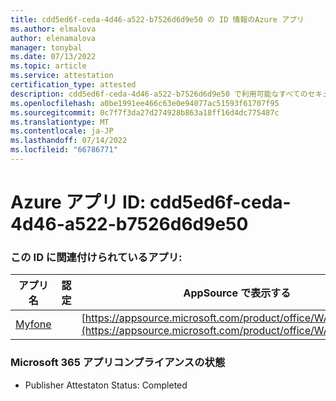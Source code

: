 ```yaml
---
title: cdd5ed6f-ceda-4d46-a522-b7526d6d9e50 の ID 情報のAzure アプリ
ms.author: elmalova
author: elenamalova
manager: tonybal
ms.date: 07/13/2022
ms.topic: article
ms.service: attestation
certification_type: attested
description: cdd5ed6f-ceda-4d46-a522-b7526d6d9e50 で利用可能なすべてのセキュリティとコンプライアンス情報。
ms.openlocfilehash: a0be1991ee466c63e0e94077ac51593f61707f95
ms.sourcegitcommit: 0c7f7f3da27d274928b863a18ff16d4dc775487c
ms.translationtype: MT
ms.contentlocale: ja-JP
ms.lasthandoff: 07/14/2022
ms.locfileid: "66786771"
---
```

# <a name="azure-app-id-cdd5ed6f-ceda-4d46-a522-b7526d6d9e50"></a>Azure アプリ ID: cdd5ed6f-ceda-4d46-a522-b7526d6d9e50


### <a name="apps-associated-with-this-id"></a>この ID に関連付けられているアプリ:
| **アプリ名** | **認定** | **AppSource で表示する** |
|--------------|---------------|-----------------------|
| [Myfone](../forward/WA200000716.md) |  | [https://appsource.microsoft.com/product/office/WA200000716](https://appsource.microsoft.com/product/office/WA200000716) |

### <a name="microsoft-365-app-compliance-status"></a>Microsoft 365 アプリコンプライアンスの状態
- Publisher Attestaton Status: Completed
